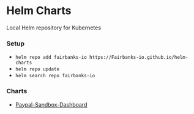 # Helm Charts

Local Helm repository for Kubernetes

### Setup
- `helm repo add fairbanks-io https://Fairbanks-io.github.io/helm-charts`
- `helm repo update`
- `helm search repo fairbanks-io`

### Charts
- [Paypal-Sandbox-Dashboard](https://github.com/Fairbanks-io/PayPal-Sandbox-Dashboard)
